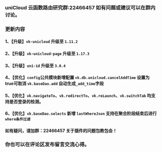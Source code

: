 ### uniCloud 云函数路由研究群:22466457 如有问题或建议可以在群内讨论。
###  更新内容
#### 1、【升级】`vk-unicloud` 升级至 `1.11.2`
#### 2、【升级】`vk-unicloud-page` 升级至 `1.17.3`
#### 3、【升级】`uni-id` 升级至 `3.0.4`
#### 4、【优化】`config`公共模块新增配置 `vk.db.unicloud.cancelAddTime` 设置为true可取消 `vk.baseDao.add` 自动生成`_add_time`字段
#### 5、【优化】`vk.navigateTo`、`vk.redirectTo`、`vk.reLaunch`、`vk.switchTab` 均支持是否登录的检测。
#### 6、【优化】`vk.baseDao.selects` 新增 `lastWhereJson` 支持在聚合阶段结束后进行`where条件过滤`

#### 如有疑问，请加群：22466457 关于插件的问题包教包会！
### 你也可以在评论区发布留言交流心得。